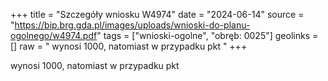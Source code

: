 +++
title = "Szczegóły wniosku W4974"
date = "2024-06-14"
source = "https://bip.brg.gda.pl/images/uploads/wnioski-do-planu-ogolnego/w4974.pdf"
tags = ["wnioski-ogolne", "obręb: 0025"]
geolinks = []
raw = " wynosi 1000, natomiast w przypadku pkt "
+++

 wynosi 1000, natomiast w przypadku pkt 


